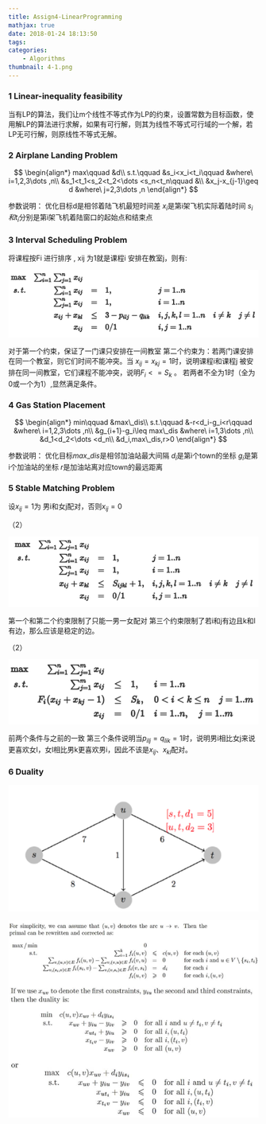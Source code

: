 ```yaml
---
title: Assign4-LinearProgramming
mathjax: true
date: 2018-01-24 18:13:50
tags:
categories:
	- Algorithms
thumbnail: 4-1.png
---
```


### 1 Linear-inequality feasibility

当有LP的算法，我们让m个线性不等式作为LP的约束，设置常数为目标函数，使用解LP的算法进行求解，如果有可行解，则其为线性不等式可行域的一个解，若LP无可行解，则原线性不等式无解。

### 2 Airplane Landing Problem 

$$
\begin{align*}
max\qquad &d\\
s.t.\qquad &s_i<x_i<t_i\qquad &where\ i=1,2,3\dots ,n\\
&s_1<t_1<s_2<t_2<\dots <s_n<t_n\qquad &\\
&x_j-x_{j-1}\geq d &where\ j=2,3\dots ,n
\end{align*}
$$

参数说明：
优化目标d是相邻着陆飞机最短时间差
$x_i$是第i架飞机实际着陆时间
$s_i和t_i$分别是第i架飞机着陆窗口的起始点和结束点

### 3 Interval Scheduling Problem 

将课程按Fi 进行排序 , xij 为1就是课程i 安排在教室j，则有: 

![](https://raw.githubusercontent.com/xmzzyo/img/master/20190114111218.png)

对于第一个约束，保证了一门课只安排在一间教室
第二个约束为：若两门课安排在同一个教室，则它们时间不能冲突。当 $x_{ij} = x_{kj} = 1$时，说明课程i和课程j 被安排在同一间教室，它们课程不能冲突，说明$F_i <= S_k$ 。 若两者不全为1时（全为0或一个为1）,显然满足条件。 

### 4 Gas Station Placement 

$$
\begin{align*}
min\qquad &max\_dis\\
s.t.\qquad &-r<d_i-g_i<r\qquad &where\ i=1,2,3\dots ,n\\
&g_{i+1}-g_i\leq max\_dis &where\ i=1,3\dots ,n\\
&d_1<d_2<\dots <d_n\\
&d_i,max\_dis,r>0
\end{align*}
$$

参数说明：
优化目标$max\_dis$是相邻加油站最大间隔
$d_i$是第i个town的坐标
$g_i$是第i个加油站的坐标
$r$是加油站离对应town的最远距离

### 5 Stable Matching Problem 

设$x_{ij} = 1$为 男i和女j配对，否则$x_{ij} = 0$ 

（2）

![](https://raw.githubusercontent.com/xmzzyo/img/master/20190114111250.png)

第一个和第二个约束限制了只能一男一女配对
第三个约束限制了若i和j有边且k和l有边，那么应该是稳定的边。 

（2）

![](https://raw.githubusercontent.com/xmzzyo/img/master/20190114111302.png)

前两个条件与之前的一致
第三个条件说明当$p_{ilj}=q_{lik}=1$时，说明男i相比女j来说更喜欢女l，女l相比男k更喜欢男i，因此不该是$x_{ij}、x_{kl}$配对。 

### 6 Duality 

![](https://raw.githubusercontent.com/xmzzyo/img/master/20190114111311.png)

![](https://raw.githubusercontent.com/xmzzyo/img/master/20190114111320.png)